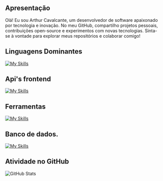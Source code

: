 ## Apresentação

Olá! Eu sou Arthur Cavalcante, um desenvolvedor de software apaixonado por tecnologia e inovação. No meu GitHub, compartilho projetos pessoais, contribuições open-source e experimentos com novas tecnologias. Sinta-se à vontade para explorar meus repositórios e colaborar comigo!

## Linguagens Dominantes 

[![My Skills](https://skillicons.dev/icons?i=js,html,css,python,golang,cs,lua,cpp,ruby)](https://skillicons.dev)

## Api's frontend

[![My Skills](https://skillicons.dev/icons?i=nodejs,vuejs,&theme=light)](https://skillicons.dev)

## Ferramentas

[![My Skills](https://skillicons.dev/icons?i=blender,robloxstudio,visualstudio,sublime,webstorm&theme=light)](https://skillicons.dev)

## Banco de dados.

[![My Skills](https://skillicons.dev/icons?i=mongodb,mysql)](https://skillicons.dev)

## 

## Atividade no GitHub

![GitHub Stats](https://github-readme-stats.vercel.app/api?username=arthurcavalcante&show_icons=true&theme=radical)
